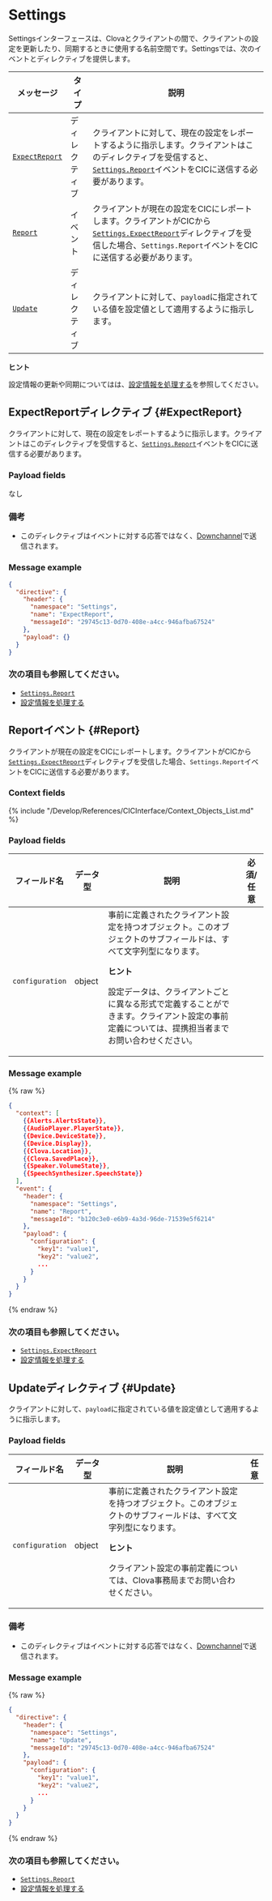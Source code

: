 # Settings

Settingsインターフェースは、Clovaとクライアントの間で、クライアントの設定を更新したり、同期するときに使用する名前空間です。Settingsでは、次のイベントとディレクティブを提供します。

| メッセージ         | タイプ  | 説明                                 |
|------------------|-----------|-------------------------------------------|
| [`ExpectReport`](#ExpectReport) | ディレクティブ | クライアントに対して、現在の設定をレポートするように指示します。クライアントはこのディレクティブを受信すると、[`Settings.Report`](#Report)イベントをCICに送信する必要があります。 |
| [`Report`](#Report)             | イベント     | クライアントが現在の設定をCICにレポートします。クライアントがCICから[`Settings.ExpectReport`](#ExpectReport)ディレクティブを受信した場合、`Settings.Report`イベントをCICに送信する必要があります。  |
| [`Update`](#Update)             | ディレクティブ | クライアントに対して、`payload`に指定されている値を設定値として適用するように指示します。  |

<div class="tip">
  <p><strong>ヒント</strong></p>
  <p>設定情報の更新や同期についてはは、<a href="/Develop/Guides/ImplementClientFeatures/Handle_Settings.md">設定情報を処理する</a>を参照してください。</p>
</div>

## ExpectReportディレクティブ {#ExpectReport}
クライアントに対して、現在の設定をレポートするように指示します。クライアントはこのディレクティブを受信すると、[`Settings.Report`](#Report)イベントをCICに送信する必要があります。

### Payload fields

なし

### 備考

* このディレクティブはイベントに対する応答ではなく、[Downchannel](/Develop/Guides/Interact_with_CIC.md#CreateConnection)で送信されます。

### Message example

```json
{
  "directive": {
    "header": {
      "namespace": "Settings",
      "name": "ExpectReport",
      "messageId": "29745c13-0d70-408e-a4cc-946afba67524"
    },
    "payload": {}
  }
}
```

### 次の項目も参照してください。
* [`Settings.Report`](#Report)
* [設定情報を処理する](/Develop/Guides/ImplementClientFeatures/Handle_Settings.md)

## Reportイベント {#Report}
クライアントが現在の設定をCICにレポートします。クライアントがCICから[`Settings.ExpectReport`](#ExpectReport)ディレクティブを受信した場合、`Settings.Report`イベントをCICに送信する必要があります。

### Context fields

{% include "/Develop/References/CICInterface/Context_Objects_List.md" %}

### Payload fields

| フィールド名       | データ型    | 説明                     | 必須/任意 |
|---------------|---------|-----------------------------|:---------:|
| `configuration` | object | 事前に定義されたクライアント設定を持つオブジェクト。このオブジェクトのサブフィールドは、すべて文字列型になります。<div class="tip"><p><strong>ヒント</strong></p><p>設定データは、クライアントごとに異なる形式で定義することができます。クライアント設定の事前定義については、提携担当者までお問い合わせください。</p></div> |    |

### Message example
{% raw %}
```json
{
  "context": [
    {{Alerts.AlertsState}},
    {{AudioPlayer.PlayerState}},
    {{Device.DeviceState}},
    {{Device.Display}},
    {{Clova.Location}},
    {{Clova.SavedPlace}},
    {{Speaker.VolumeState}},
    {{SpeechSynthesizer.SpeechState}}
  ],
  "event": {
    "header": {
      "namespace": "Settings",
      "name": "Report",
      "messageId": "b120c3e0-e6b9-4a3d-96de-71539e5f6214"
    },
    "payload": {
      "configuration": {
        "key1": "value1",
        "key2": "value2",
        ...
      }
    }
  }
}
```
{% endraw %}

### 次の項目も参照してください。
* [`Settings.ExpectReport`](#ExpectReport)
* [設定情報を処理する](/Develop/Guides/ImplementClientFeatures/Handle_Settings.md)

## Updateディレクティブ {#Update}
クライアントに対して、`payload`に指定されている値を設定値として適用するように指示します。

### Payload fields

| フィールド名       | データ型    | 説明                     | 任意 |
|---------------|---------|-----------------------------|:---------:|
| `configuration` | object | 事前に定義されたクライアント設定を持つオブジェクト。このオブジェクトのサブフィールドは、すべて文字列型になります。<div class="tip"><p><strong>ヒント</strong></p><p>クライアント設定の事前定義については、Clova事務局までお問い合わせください。</p></div> |    |

### 備考

* このディレクティブはイベントに対する応答ではなく、[Downchannel](/Develop/Guides/Interact_with_CIC.md#CreateConnection)で送信されます。

### Message example

{% raw %}

```json
{
  "directive": {
    "header": {
      "namespace": "Settings",
      "name": "Update",
      "messageId": "29745c13-0d70-408e-a4cc-946afba67524"
    },
    "payload": {
      "configuration": {
        "key1": "value1",
        "key2": "value2",
        ...
      }
    }
  }
}
```

{% endraw %}

### 次の項目も参照してください。
* [`Settings.Report`](#Report)
* [設定情報を処理する](/Develop/Guides/ImplementClientFeatures/Handle_Settings.md)
